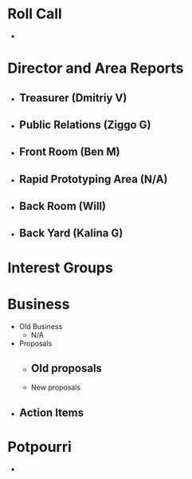# Roll Call

- 

# Director and Area Reports

- Treasurer (Dmitriy V)
  - 
- Public Relations (Ziggo G)
  - 
- Front Room (Ben M)
  - 
- Rapid Prototyping Area (N/A)
  - 
- Back Room (Will)
  - 
- Back Yard (Kalina G)
  - 
    
# Interest Groups

# Business
  - Old Business
    - N/A  
  - Proposals
    - Old proposals
      -
    - New proposals
  - Action Items
    - 

# Potpourri 
  -
